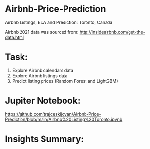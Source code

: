 # Airbnb-Price-Prediction
Airbnb Listings, EDA and Prediction: Toronto, Canada

Airbnb 2021 data was sourced from: http://insideairbnb.com/get-the-data.html

# Task:

1. Explore Airbnb calendars data
2. Explore Airbnb listings data
3. Predict listing prices (Random Forest and LightGBM)

# Jupiter Notebook:
https://github.com/trajceskijovan/Airbnb-Price-Prediction/blob/main/Airbnb%20Listing%20Toronto.ipynb

# Insights Summary:


